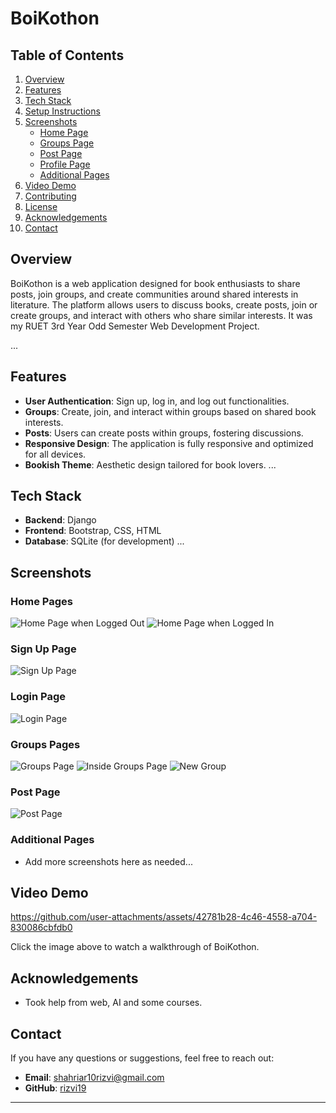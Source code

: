 # BoiKothon


## Table of Contents
1. [Overview](#overview)
2. [Features](#features)
3. [Tech Stack](#tech-stack)
4. [Setup Instructions](#setup-instructions)
5. [Screenshots](#screenshots)
    - [Home Page](#home-page)
    - [Groups Page](#groups-page)
    - [Post Page](#post-page)
    - [Profile Page](#profile-page)
    - [Additional Pages](#additional-pages)
6. [Video Demo](#video-demo)
7. [Contributing](#contributing)
8. [License](#license)
9. [Acknowledgements](#acknowledgements)
10. [Contact](#contact)

## Overview

BoiKothon is a web application designed for book enthusiasts to share posts, join groups, and create communities around shared interests in literature. The platform allows users to discuss books, create posts, join or create groups, and interact with others who share similar interests. It was my RUET 3rd Year Odd Semester Web Development Project.

...
## Features

- **User Authentication**: Sign up, log in, and log out functionalities.
- **Groups**: Create, join, and interact within groups based on shared book interests.
- **Posts**: Users can create posts within groups, fostering discussions.
- **Responsive Design**: The application is fully responsive and optimized for all devices.
- **Bookish Theme**: Aesthetic design tailored for book lovers.
...
  
## Tech Stack

- **Backend**: Django
- **Frontend**: Bootstrap, CSS, HTML
- **Database**: SQLite (for development)
...


## Screenshots

### Home Pages
![Home Page when Logged Out](https://github.com/rizvi19/BoiKothon/blob/main/assets/loggedOutHome.png)
![Home Page when Logged In](https://github.com/rizvi19/BoiKothon/blob/main/assets/loggedInHome.png)

### Sign Up Page
![Sign Up Page](https://github.com/rizvi19/BoiKothon/blob/main/assets/signup.png)

### Login Page
![Login Page](https://github.com/rizvi19/BoiKothon/blob/main/assets/login.png)

### Groups Pages
![Groups Page](https://github.com/rizvi19/BoiKothon/blob/main/assets/groups.png)
![Inside Groups Page](https://github.com/rizvi19/BoiKothon/blob/main/assets/inGroup.png)
![New Group](https://github.com/rizvi19/BoiKothon/blob/main/assets/newGroup.png)


### Post Page
![Post Page](https://github.com/rizvi19/BoiKothon/blob/main/assets/post.png)


### Additional Pages
- Add more screenshots here as needed...

## Video Demo

https://github.com/user-attachments/assets/42781b28-4c46-4558-a704-830086cbfdb0


Click the image above to watch a walkthrough of BoiKothon.


## Acknowledgements

- Took help from web, AI and some courses.

## Contact

If you have any questions or suggestions, feel free to reach out:

- **Email**: shahriar10rizvi@gmail.com
- **GitHub**: [rizvi19](https://github.com/rizvi19)



---



